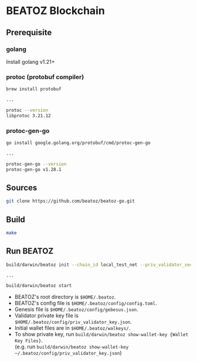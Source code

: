 # BEATOZ Blockchain

## Prerequisite

### golang
Install golang v1.21+

### protoc (protobuf compiler)
```bash
brew install protobuf

...

protoc --version
libprotoc 3.21.12
```

### protoc-gen-go
```bash
go install google.golang.org/protobuf/cmd/protoc-gen-go

...

protoc-gen-go --version
protoc-gen-go v1.28.1
```

 
## Sources

```bash
git clone https://github.com/beatoz/beatoz-go.git
```

## Build

```bash
make
```

## Run BEATOZ
```bash
build/darwin/beatoz init --chain_id local_test_net --priv_validator_secret 1234

...

build/darwin/beatoz start
```

* BEATOZ's root directory is `$HOME/.beatoz`.
* BEATOZ's config file is `$HOME/.beatoz/config/config.toml`.
* Genesis file is `$HOME/.beatoz/config/gebesus.json`.
* Validator private key file is  `$HOME/.beatoz/config/priv_validator_key.json`.
* Initial wallet files are in `$HOME/.beatoz/walkeys/`.
* To show private key, run `build/darwin/beatoz show-wallet-key {Wallet Key Files}`.  
  (e.g. run `build/darwin/beatoz show-wallet-key ~/.beatoz/config/priv_validator_key.json`)